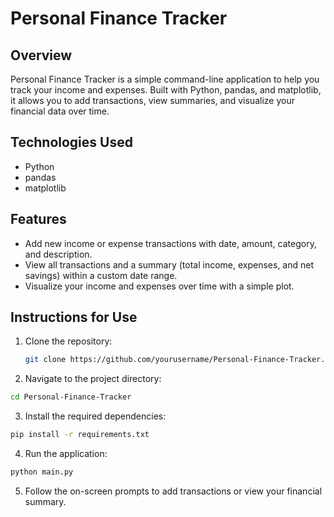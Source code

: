 # Personal Finance Tracker

## Overview

Personal Finance Tracker is a simple command-line application to help you track your income and expenses. Built with Python, pandas, and matplotlib, it allows you to add transactions, view summaries, and visualize your financial data over time.

## Technologies Used

- Python
- pandas
- matplotlib

## Features

- Add new income or expense transactions with date, amount, category, and description.
- View all transactions and a summary (total income, expenses, and net savings) within a custom date range.
- Visualize your income and expenses over time with a simple plot.

## Instructions for Use

1. Clone the repository:
   ```bash
   git clone https://github.com/yourusername/Personal-Finance-Tracker.git
2. Navigate to the project directory:

```bash
cd Personal-Finance-Tracker
```

3. Install the required dependencies:

```bash
pip install -r requirements.txt
```

4. Run the application:

```bash
python main.py
```

5. Follow the on-screen prompts to add transactions or view your financial summary.
